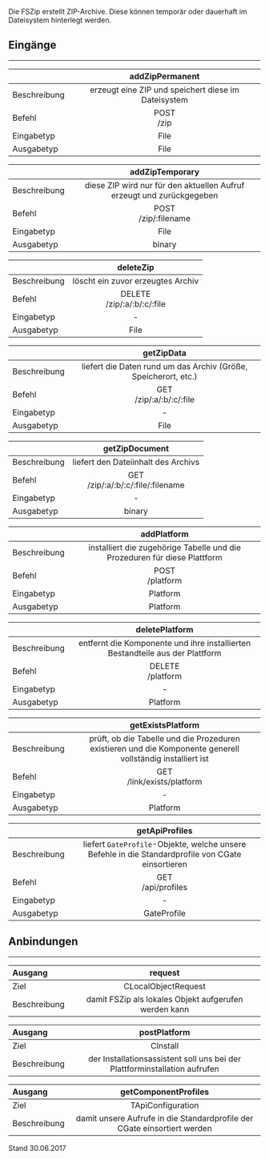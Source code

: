 <!--
  - @file de.md
  -
  - @license http://www.gnu.org/licenses/gpl-3.0.html GPL version 3
  -
  - @package OSTEPU (https://github.com/ostepu/ostepu-core)
  - @since -
  -
  - @author Till Uhlig <till.uhlig@student.uni-halle.de>
  - @date 2017
  -
 -->

Die FSZip erstellt ZIP-Archive. Diese können temporär oder dauerhaft im Dateisystem hinterlegt werden.

## Eingänge
---------------

||addZipPermanent|
| :----------- |:-----: |
|Beschreibung| erzeugt eine ZIP und speichert diese im Dateisystem|
|Befehl| POST<br>/zip|
|Eingabetyp| File|
|Ausgabetyp| File|

||addZipTemporary|
| :----------- |:-----: |
|Beschreibung| diese ZIP wird nur für den aktuellen Aufruf erzeugt und zurückgegeben|
|Befehl| POST<br>/zip/:filename|
|Eingabetyp| File|
|Ausgabetyp| binary|

||deleteZip|
| :----------- |:-----: |
|Beschreibung| löscht ein zuvor erzeugtes Archiv|
|Befehl| DELETE<br>/zip/:a/:b/:c/:file|
|Eingabetyp| -|
|Ausgabetyp| File|

||getZipData|
| :----------- |:-----: |
|Beschreibung| liefert die Daten rund um das Archiv (Größe, Speicherort, etc.)|
|Befehl| GET<br>/zip/:a/:b/:c/:file|
|Eingabetyp| -|
|Ausgabetyp| File|

||getZipDocument|
| :----------- |:-----: |
|Beschreibung| liefert den Dateiinhalt des Archivs|
|Befehl| GET<br>/zip/:a/:b/:c/:file/:filename|
|Eingabetyp| -|
|Ausgabetyp| binary|

||addPlatform|
| :----------- |:-----: |
|Beschreibung| installiert die zugehörige Tabelle und die Prozeduren für diese Plattform|
|Befehl| POST<br>/platform|
|Eingabetyp| Platform|
|Ausgabetyp| Platform|

||deletePlatform|
| :----------- |:-----: |
|Beschreibung| entfernt die Komponente und ihre installierten Bestandteile aus der Plattform|
|Befehl| DELETE<br>/platform|
|Eingabetyp| -|
|Ausgabetyp| Platform|

||getExistsPlatform|
| :----------- |:-----: |
|Beschreibung| prüft, ob die Tabelle und die Prozeduren existieren und die Komponente generell vollständig installiert ist|
|Befehl| GET<br>/link/exists/platform|
|Eingabetyp| -|
|Ausgabetyp| Platform|

||getApiProfiles|
| :----------- |:-----: |
|Beschreibung| liefert `GateProfile`-Objekte, welche unsere Befehle in die Standardprofile von CGate einsortieren|
|Befehl| GET<br>/api/profiles|
|Eingabetyp| -|
|Ausgabetyp| GateProfile|


## Anbindungen
---------------

|Ausgang|request|
| :----------- |:-----: |
|Ziel| CLocalObjectRequest|
|Beschreibung| damit FSZip als lokales Objekt aufgerufen werden kann|

|Ausgang|postPlatform|
| :----------- |:-----: |
|Ziel| CInstall|
|Beschreibung| der Installationsassistent soll uns bei der Plattforminstallation aufrufen|

|Ausgang|getComponentProfiles|
| :----------- |:-----: |
|Ziel| TApiConfiguration|
|Beschreibung| damit unsere Aufrufe in die Standardprofile der CGate einsortiert werden|


Stand 30.06.2017
